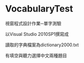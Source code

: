 # VocabularyTest
視窗程式設計作業─單字測驗

以Visual Studio 2010SP1撰寫成

讀取的字典檔案為dictionary2000.txt

有填空與聽力選擇中文兩種題目
